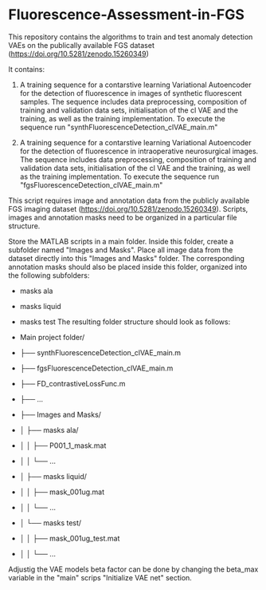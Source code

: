 # Fluorescence-Assessment-in-FGS
This repository contains the algorithms to train and test anomaly detection VAEs on the publically available FGS dataset (https://doi.org/10.5281/zenodo.15260349)

It contains:

1. A training sequence for a contarstive learning Variational Autoencoder for the detection of fluorescence in images of synthetic fluorescent samples. The sequence includes data preprocessing, composition of training and validation data sets, initialisation of the cl VAE and the training, as well as the training implementation. To execute the sequence run "synthFluorescenceDetection_clVAE_main.m"

2. A training sequence for a contarstive learning Variational Autoencoder for the detection of fluorescence in intraoperative neurosurgical images.
The sequence includes data preprocessing, composition of training and validation data sets, initialisation of the cl VAE and the training, as well as the training implementation. To execute the sequence run "fgsFluorescenceDetection_clVAE_main.m"

This script requires image and annotation data from the publicly available FGS imaging dataset (https://doi.org/10.5281/zenodo.15260349). Scripts, images and annotation masks need to be organized in a particular file structure. 

Store the MATLAB scripts in a main folder. Inside this folder, create a subfolder named "Images and Masks". Place all image data from the dataset directly into this "Images and Masks" folder. The corresponding annotation masks should also be placed inside this folder, organized into the following subfolders:
- masks ala
- masks liquid
- masks test
The resulting folder structure should look as follows:

- Main project folder/
- ├── synthFluorescenceDetection_clVAE_main.m
- ├── fgsFluorescenceDetection_clVAE_main.m
- ├── FD_contrastiveLossFunc.m
- ├── ...
- ├── Images and Masks/
- │   ├── masks ala/
- │   │   ├── P001_1_mask.mat
- │   │   └── ...
- │   ├── masks liquid/
- │   │   ├── mask_001ug.mat
- │   │   └── ...
- │   └── masks test/
- │   │   ├── mask_001ug_test.mat
- │   │   └── ... 

Adjustig the VAE models beta factor can be done by changing the beta_max variable in the "main" scrips "Initialize VAE net" section.
